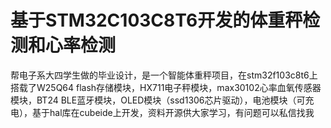 # 基于STM32C103C8T6开发的体重秤检测和心率检测
帮电子系大四学生做的毕业设计，是一个智能体重秤项目，在stm32f103c8t6上搭载了W25Q64 flash存储模块，HX711电子秤模块，max30102心率血氧传感器模块，BT24 BLE蓝牙模块，OLED模块（ssd1306芯片驱动），电池模块（可充电），基于hal库在cubeide上开发，资料开源供大家学习，有问题可以私信找我
